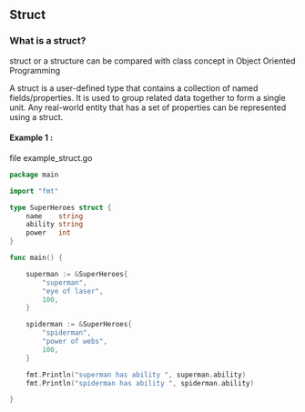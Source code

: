 ## Struct

### What is a struct?

struct or a structure can be compared with class concept in Object Oriented Programming

A struct is a user-defined type that contains a collection of named fields/properties. It is used to group related data together to form a single unit. Any real-world entity that has a set of properties can be represented using a struct.

#### Example 1 :

file example_struct.go

```go
package main

import "fmt"

type SuperHeroes struct {
	name    string
	ability string
	power   int
}

func main() {

	superman := &SuperHeroes{
		"superman",
		"eye of laser",
		100,
	}

	spiderman := &SuperHeroes{
		"spiderman",
		"power of webs",
		100,
	}

	fmt.Println("superman has ability ", superman.ability)
	fmt.Println("spiderman has ability ", spiderman.ability)

}
```
